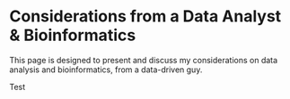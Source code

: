 # Considerations from a Data Analyst & Bioinformatics
This page is designed to present and discuss my considerations on data analysis and bioinformatics, from a data-driven guy. 

Test
